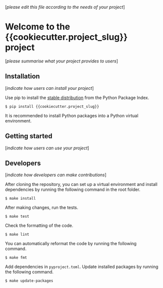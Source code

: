 [*please edit this file according to the needs of your project*]

# Welcome to the {{cookiecutter.project_slug}} project

[*please summarise what your project provides to users*]

## Installation

[*indicate how users can install your project*]

Use pip to install the [stable distribution](https://pypi.org/project/{{cookiecutter.project_slug}}/)
from the Python Package Index.

    $ pip install {{cookiecutter.project_slug}}

It is recommended to
install Python packages into a Python virtual environment.

## Getting started

[*indicate how users can use your project*]

## Developers

[*indicate how developers can make contributions*]

After cloning the repository, you can set up a virtual environment and
install dependencies by running the following command in the root
folder.

    $ make install

After making changes, run the tests.

    $ make test

Check the formatting of the code.

    $ make lint

You can automatically reformat the code by running the following command.

    $ make fmt

Add dependencies in `pyproject.toml`. Update installed packages by running
the following command.

    $ make update-packages
